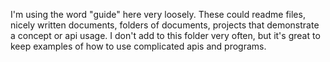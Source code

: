 I'm using the word "guide" here very loosely. These could readme files, nicely written documents, folders of documents, projects that demonstrate a concept or api usage. I don't add to this folder very often, but it's great to keep examples of how to use complicated apis and programs.
